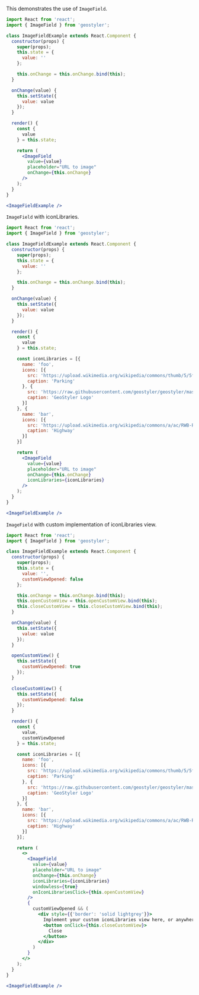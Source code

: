 <!--
 * Released under the BSD 2-Clause License
 *
 * Copyright © 2018-present, terrestris GmbH & Co. KG and GeoStyler contributors
 * All rights reserved.
 *
 * Redistribution and use in source and binary forms, with or without
 * modification, are permitted provided that the following conditions are met:
 *
 * * Redistributions of source code must retain the above copyright notice,
 *   this list of conditions and the following disclaimer.
 *
 * * Redistributions in binary form must reproduce the above copyright notice,
 *   this list of conditions and the following disclaimer in the documentation
 *   and/or other materials provided with the distribution.
 *
 * THIS SOFTWARE IS PROVIDED BY THE COPYRIGHT HOLDERS AND CONTRIBUTORS "AS IS"
 * AND ANY EXPRESS OR IMPLIED WARRANTIES, INCLUDING, BUT NOT LIMITED TO, THE
 * IMPLIED WARRANTIES OF MERCHANTABILITY AND FITNESS FOR A PARTICULAR PURPOSE
 * ARE DISCLAIMED. IN NO EVENT SHALL THE COPYRIGHT HOLDER OR CONTRIBUTORS BE
 * LIABLE FOR ANY DIRECT, INDIRECT, INCIDENTAL, SPECIAL, EXEMPLARY, OR
 * CONSEQUENTIAL DAMAGES (INCLUDING, BUT NOT LIMITED TO, PROCUREMENT OF
 * SUBSTITUTE GOODS OR SERVICES; LOSS OF USE, DATA, OR PROFITS; OR BUSINESS
 * INTERRUPTION) HOWEVER CAUSED AND ON ANY THEORY OF LIABILITY, WHETHER IN
 * CONTRACT, STRICT LIABILITY, OR TORT (INCLUDING NEGLIGENCE OR OTHERWISE)
 * ARISING IN ANY WAY OUT OF THE USE OF THIS SOFTWARE, EVEN IF ADVISED OF THE
 * POSSIBILITY OF SUCH DAMAGE.
 *
-->

This demonstrates the use of `ImageField`.

```jsx
import React from 'react';
import { ImageField } from 'geostyler';

class ImageFieldExample extends React.Component {
  constructor(props) {
    super(props);
    this.state = {
      value: ''
    };

    this.onChange = this.onChange.bind(this);
  }

  onChange(value) {
    this.setState({
      value: value
    });
  }

  render() {
    const {
      value
    } = this.state;

    return (
      <ImageField
        value={value}
        placeholder="URL to image"
        onChange={this.onChange}
      />
    );
  }
}

<ImageFieldExample />
```

`ImageField` with iconLibraries.

```jsx
import React from 'react';
import { ImageField } from 'geostyler';

class ImageFieldExample extends React.Component {
  constructor(props) {
    super(props);
    this.state = {
      value: ''
    };

    this.onChange = this.onChange.bind(this);
  }

  onChange(value) {
    this.setState({
      value: value
    });
  }

  render() {
    const {
      value
    } = this.state;

    const iconLibraries = [{
      name: 'foo',
      icons: [{
        src: 'https://upload.wikimedia.org/wikipedia/commons/thumb/5/5f/Parking_icon.svg/128px-Parking_icon.svg.png',
        caption: 'Parking'
      }, {
        src: 'https://raw.githubusercontent.com/geostyler/geostyler/master/public/logo.svg',
        caption: 'GeoStyler Logo'
      }]
    }, {
      name: 'bar',
      icons: [{
        src: 'https://upload.wikimedia.org/wikipedia/commons/a/ac/RWB-RWBA_Autobahn.svg',
        caption: 'Highway'
      }]
    }]

    return (
      <ImageField
        value={value}
        placeholder="URL to image"
        onChange={this.onChange}
        iconLibraries={iconLibraries}
      />
    );
  }
}

<ImageFieldExample />
```

`ImageField` with custom implementation of iconLibraries view.

```jsx
import React from 'react';
import { ImageField } from 'geostyler';

class ImageFieldExample extends React.Component {
  constructor(props) {
    super(props);
    this.state = {
      value: '',
      customViewOpened: false
    };

    this.onChange = this.onChange.bind(this);
    this.openCustomView = this.openCustomView.bind(this);
    this.closeCustomView = this.closeCustomView.bind(this);
  }

  onChange(value) {
    this.setState({
      value: value
    });
  }

  openCustomView() {
    this.setState({
      customViewOpened: true
    });
  }

  closeCustomView() {
    this.setState({
      customViewOpened: false
    });
  }

  render() {
    const {
      value,
      customViewOpened
    } = this.state;

    const iconLibraries = [{
      name: 'foo',
      icons: [{
        src: 'https://upload.wikimedia.org/wikipedia/commons/thumb/5/5f/Parking_icon.svg/128px-Parking_icon.svg.png',
        caption: 'Parking'
      }, {
        src: 'https://raw.githubusercontent.com/geostyler/geostyler/master/public/logo.svg',
        caption: 'GeoStyler Logo'
      }]
    }, {
      name: 'bar',
      icons: [{
        src: 'https://upload.wikimedia.org/wikipedia/commons/a/ac/RWB-RWBA_Autobahn.svg',
        caption: 'Highway'
      }]
    }];

    return (
      <>
        <ImageField
          value={value}
          placeholder="URL to image"
          onChange={this.onChange}
          iconLibraries={iconLibraries}
          windowless={true}
          onIconLibrariesClick={this.openCustomView}
        />
        {
          customViewOpened && (
            <div style={{'border': 'solid lightgrey'}}>
              Implement your custom iconLibraries view here, or anywhere you like.
              <button onClick={this.closeCustomView}>
                Close
              </button>
            </div>
          )
        }
      </>
    );
  }
}

<ImageFieldExample />
```
